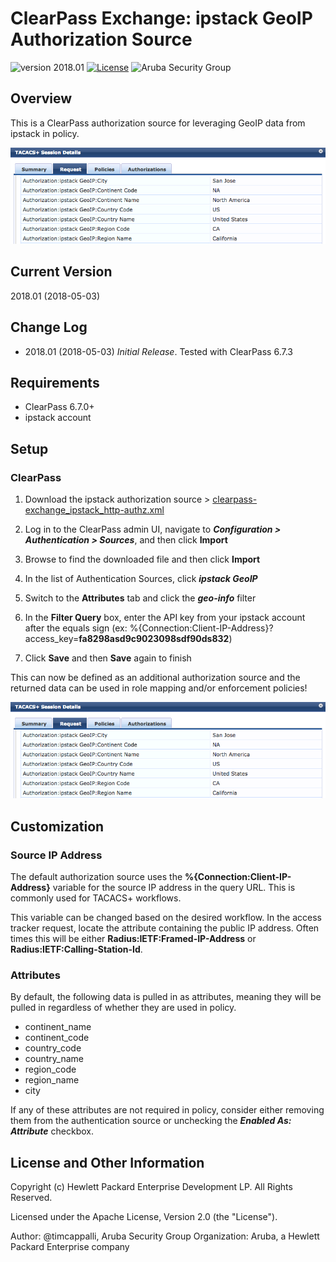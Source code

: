 
# ClearPass Exchange: ipstack GeoIP Authorization Source

![version 2018.01](https://img.shields.io/badge/Version-2018.01-brightgreen.svg "version 2018.01") [![License](https://img.shields.io/badge/License-Apache%202.0-blue.svg)](https://opensource.org/licenses/Apache-2.0) ![Aruba Security Group](https://img.shields.io/badge/Source-Aruba_Security_Group-orange.svg "Aruba Security Group")


## Overview
This is a ClearPass authorization source for leveraging GeoIP data from ipstack in policy.

![Sample TACACS+ request with Geo-IP data](assets/geo-ip_ipstack_sample-authz.png)

## Current Version
2018.01 (2018-05-03)

## Change Log
* 2018.01 (2018-05-03)
 _Initial Release_. Tested with ClearPass 6.7.3

## Requirements
* ClearPass 6.7.0+
* ipstack account

## Setup
### ClearPass

1. Download the ipstack authorization source > [clearpass-exchange_ipstack_http-authz.xml](https://raw.githubusercontent.com/aruba/clearpass-exchange-snippets/master/geoip/ipstack/clearpass-exchange_ipstack_http-authz.xml)

2. Log in to the ClearPass admin UI, navigate to  **_Configuration > Authentication > Sources_**, and then click **Import**

3. Browse to find the downloaded file and then click **Import**

4. In the list of Authentication Sources, click **_ipstack GeoIP_**

5. Switch to the **Attributes** tab and click the **_geo-info_** filter

6. In the **Filter Query** box, enter the API key from your ipstack account after the equals sign (ex: %{Connection:Client-IP-Address}?access_key=**fa8298asd9c9023098sdf90ds832**)

7. Click **Save** and then **Save** again to finish

This can now be defined as an additional authorization source and the returned data can be used in role mapping and/or enforcement policies!

![](assets/geo-ip_ipstack_sample-authz.png)

## Customization
### Source IP Address
The default authorization source uses the **%{Connection:Client-IP-Address}** variable for the source IP address in the query URL. This is commonly used for TACACS+ workflows.

This variable can be changed based on the desired workflow. In the access tracker request, locate the attribute containing the public IP address. Often times this will be either **Radius:IETF:Framed-IP-Address** or **Radius:IETF:Calling-Station-Id**.

### Attributes
By default, the following data is pulled in as attributes, meaning they will be pulled in regardless of whether they are used in policy. 
* continent_name
* continent_code
* country_code
* country_name
* region_code
* region_name
* city

If any of these attributes are not required in policy, consider either removing them from the authentication source or unchecking the **_Enabled As: Attribute_** checkbox.

## License and Other Information
Copyright (c) Hewlett Packard Enterprise Development LP. All Rights Reserved.

Licensed under the Apache License, Version 2.0 (the "License").

Author: @timcappalli, Aruba Security Group
Organization: Aruba, a Hewlett Packard Enterprise company
